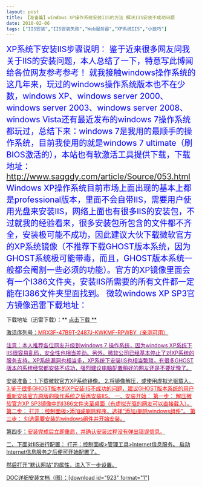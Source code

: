 ```yaml
---
layout: post
title: 【准备篇】windows XP操作系统安装IIS的方法 解决IIS安装不成功问题		
date: 2010-02-06
tags: ["IIS安装","IIS安装失败","Web服务器","XP系统IIS","小技巧"]
---
```


<span style="color: blue;"><span style="font-size: 16pt;">XP系统下安装IIS步骤说明：
鉴于近来很多网友问我关于IIS的安装问题，本人总结了一下，特意写此博闻给各位网友参考参考！
就我接触windows操作系统的这几年来，玩过的windows操作系统版本也不在少数，windows XP、windows server 2000、windows server 2003、windows server 2008、windows Vista还有最近发布的windows 7操作系统都玩过，总结下来：windows 7是我用的最顺手的操作系统，目前我使用的就是windows 7 ultimate（刷BIOS激活的），本站也有软激活工具提供下载，下载地址：http://www.saqqdy.com/article/Source/053.html
Windows XP操作系统目前市场上面出现的基本上都是professional版本，里面不会自带IIS，需要用户使用光盘来安装IIS，网络上面也有很多IIS的安装包，不过就我的经验看来，很多安装包所包含的文件都不齐全，安装极可能不成功，因此建议大伙下载微软官方的XP系统镜像（不推荐下载GHOST版本系统，因为GHOST系统极可能带毒，而且，GHOST版本系统一般都会阉割一些必须的功能）。官方的XP镜像里面会有一个I386文件夹，安装IIS所需要的所有文件都一定能在I386文件夹里面找到。
微软windows XP SP3官方镜像迅雷下载地址：

下载地址（迅雷下载）：** <a href="thunder://QUFodHRwOi8vc29mdC51c2Fpa2EuY24vstnX98+1zbMvd2luZG93cy9XaW5kb3dzWFAvVkwtSW1hZ2UvTVNETi96aC1oYW5zX3dpbmRvd3NfeHBfcHJvZmVzc2lvbmFsX3dpdGhfc2VydmljZV9wYWNrXzNfeDg2X2NkX3ZsX3gxNC03NDA3MC5pc29aWg==">点击下载 **</strong>

激活序列号：<span style="color: red;">MRX3F-47B9T-2487J-KWKMF-RPWBY（亲测可用）

<span style="color: purple;">注意：本人推荐各位网友升级到windows 7 操作系统，因为windows XP系统下IIS很容易乱码，安全性也相当差劲。另外，微软公司已经基本停止了对XP系统的服务支持，XP系统漏洞也相当多，XP系统下安装IIS也相当繁琐，有很多GHOST版本的系统经常都安装不成功，强烈建议电脑配置稍好的网友还是不要犹豫了。

安装准备：
1.下载微软官方XP系统镜像。
2.将镜像解压，或使用虚拟光驱载入。
<span style="color: red;">3.鉴于很多GHOST版本的XP安装IIS不成功的问题，建议GHOST版本系统的用户重新安装官方原版的操作系统之后再安装IIS。
一、安装开始：
第一步：
解压微软官方XP SP3镜像中的I386文件夹至桌面（有虚拟光驱的网友可以直接载入）。
第二步：
打开：控制面板>添加或删除程序，选择"添加/删除windows组件"。
第三步：
勾选需要安装的windows组件并开始安装。

第四步：<span style="color: red;">安装完成后立即重启，并确认安装过程没有弹出错误信息。

二、下面对IIS进行配置：
打开：控制面板>管理工具>Internet信息服务。
启动Internet信息服务之后便可开始配置了。

然后打开"默认网站"的属性，进入下一步设置。

DOC详细安装文档（图）：[download id="923" format="1"]		
